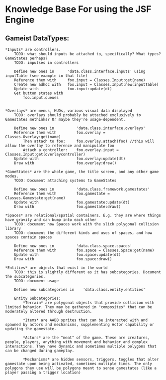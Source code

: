 # Knowledge Base For using the JSF Engine

## Gameist DataTypes:
    *Inputs* are controllers.
        TODO: what should inputs be attached to, specifically? What types? GameStates perhaps?
        TODO: impulses in controllers

        Define new ones in      'data.class.interface.inputs' using inputTable (see example in that file)
        Reference them with     foo.input = Classes.Input:get(name)
        Create new adhoc with   foo.input = Classes.Input:new(inputTable)
        Update with             foo.input:update(dt)
        Get button states with
            foo.input.queues


    *Overlays* are menus, HUDs, various visual data displayed
        TODO: overlays should probably be attached exclusively to Gamestates methinks? Or maybe they're usage-dependent.

        Define new ones in          'data.class.interface.overlays'
        Reference them with         foo.overlay = Classes.Overlay:get(name)
            Then attach to foo:     foo.overlay.attach(foo) //this will allow the overlay to reference and manipulate foo
            Attach a controller:    foo.overlay.input = Classes.Input:get(overlaycontroller)
        Update with                 foo.overlay:update(dt)
        Draw with                   foo.overlay:draw()
    
    *GameStates* are the whole game, the title screen, and any other game modes.
        TODO: Document attaching systems to GameStates

        Define new ones in          'data.class.framework.gamestates'
        Reference them with         foo.gamestate = Classes.Gamestate:get(name)
        Update with                 foo.gamestate:update(dt)
        Draw with                   foo.gamestate:draw()

    *Spaces* are relational/spatial containers. E.g. they are where things have gravity and can bump into each other
        TODO: document how Spaces work with the slick polygonal collision library
        TODO: document the different kinds and uses of spaces, and how spaces contain spaces
        
        Define new ones in          'data.class.space.spaces'
        Reference them with         foo.space = Classes.Space:get(name)
        Update with                 foo.space:update(dt)
        Draw with                   foo.space:draw()

    *Entities* are objects that exist in the world
        TODO: this is slightly different as it has subcategories. Document the subcategories.
        TODO: document usage
        
        Define new subcategories in    'data.class.entity.entities'

        Entity Subcategories:
            *Terrain* are polygonal objects that provide collision with limited behavior. They may be gathered in "composites" that can be moderately altered through destruction.
            
            *Items* are AABB sprites that can be interacted with and spawned by actors and mechanisms, supplementing Actor capability or updating the gamestate.
            
            *Actors* are the "meat" of the game. These are creatures, people, players, anything with movement and behavior and complex interactions. They have dynamic and sometimes multiple polygons that can be changed during gameplay.
            
            *Mechanisms* are hidden sensors, triggers, toggles that alter gamestate upon being activated, sometimes multiple times. The only polygons they use will be polygons meant to sense gamestates (like a player passing a trigger location)

